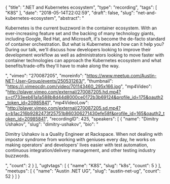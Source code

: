 {
  "title": ".NET and Kubernetes ecosystem",
  "type": "recording",
  "tags": [
    "K8S"
  ],
  "date": "2018-05-14T22:02:59",
  "draft": false,
  "slug": "net-and-kubernetes-ecosystem",
  "abstract": "<p>Kubernetes is the current buzzword in the container ecosystem. With an ever-increasing feature set and the backing of many technology giants, including Google, Red Hat, and Microsoft, it's become the de-facto standard of container orchestration. But what is Kubernetes and how can it help you? During our talk, we'll discuss how developers looking to improve their development workflow as well as administrators looking to move faster with container technologies can approach the Kubernetes ecosystem and what benefits/trade-offs they'll have to make along the way.</p>",
  "vimeo": "270087205",
  "moreinfo": "https://www.meetup.com/Austin-NET-User-Group/events/250531263/",
  "thumbnail": "https://i.vimeocdn.com/video/701143460_295x166.jpg",
  "mp4Video": "http://player.vimeo.com/external/270087205.hd.mp4?s=cf733eeb61a1a588b8d44d8000ce0172b3b69124&profile_id=175&oauth2_token_id=20985841",
  "mp4VideoLow": "http://player.vimeo.com/external/270087205.sd.mp4?s=b1ac216b9282473f25751b860306271430efe58f&profile_id=165&oauth2_token_id=20985841",
  "recordingID": 425,
  "speakers": [
    {
      "name": "Dimitry Ushakov",
      "slug": "dimitry-ushakov",
      "bio": "<p>Dimitry Ushakov is a Quality Engineer at Rackspace. When not dealing with impostor syndrome from working with geniuses every day, he works on making operators' and developers' lives easier with test automation, continuous integration/delivery management, and other testing industry buzzwords.</p>",
      "count": 2
    }
  ],
  "ugtvtags": [
    {
      "name": "K8S",
      "slug": "k8s",
      "count": 5
    }
  ],
  "meetups": [
    {
      "name": "Austin .NET UG",
      "slug": "austin-net-ug",
      "count": 52
    }
  ]
}